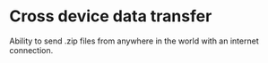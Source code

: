 # Cross device data transfer

Ability to send .zip files from anywhere in the world with an internet connection.